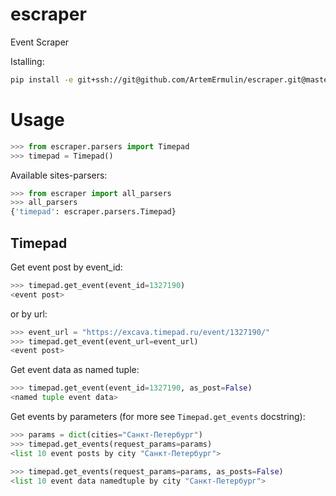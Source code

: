 # escraper
Event Scraper

Istalling:
```bash
pip install -e git+ssh://git@github.com/ArtemErmulin/escraper.git@master#egg=escraper
```

# Usage
```python
>>> from escraper.parsers import Timepad
>>> timepad = Timepad()
```
Available sites-parsers:
```python
>>> from escraper import all_parsers
>>> all_parsers
{'timepad': escraper.parsers.Timepad}
```
## Timepad
Get event post by event_id:
```python
>>> timepad.get_event(event_id=1327190)
<event post>
```

or by url:
```python
>>> event_url = "https://excava.timepad.ru/event/1327190/"
>>> timepad.get_event(event_url=event_url)
<event post>
```

Get event data as named tuple:
```python
>>> timepad.get_event(event_id=1327190, as_post=False)
<named tuple event data>
```

Get events by parameters (for more see `Timepad.get_events` docstring):
```python
>>> params = dict(cities="Санкт-Петербург")
>>> timepad.get_events(request_params=params)
<list 10 event posts by city "Санкт-Петербург">
```
```python
>>> timepad.get_events(request_params=params, as_posts=False)
<list 10 event data namedtuple by city "Санкт-Петербург">
```